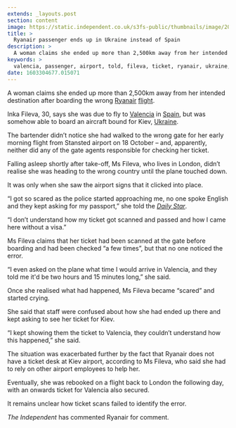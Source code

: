 ```yaml
--- 
extends: _layouts.post 
section: content 
image: https://static.independent.co.uk/s3fs-public/thumbnails/image/2013/08/06/20/2-ryanairv2-pa.jpg 
title: > 
  Ryanair passenger ends up in Ukraine instead of Spain 
description: > 
  A woman claims she ended up more than 2,500km away from her intended destination after boarding the wrong Ryanair flight.Inka Fileva, 30, says she was due to fly to Valencia in Spain, but was somehow able to board an aircraft bound for Kiev, Ukraine.Falling asleep shortly after take-off, Ms Fileva, who lives in London, didn’t realise she was heading to the wrong country until the plane touched down.Once she realised what had happened, Ms Fileva became “scared” and started crying.Eventually, she was rebooked on a flight back to London the following day, with an onwards ticket for Valencia also secured. 
keywords: > 
  valencia, passenger, airport, told, fileva, ticket, ryanair, ukraine, ms, kept, instead, gate, understand, wrong, spain, ends 
date: 1603304677.015071 
--- 
```

<div><p class="sc-pHJJA iocNwz above-article-prompt-donations"></p><p>A woman claims she ended up more than 2,500km away from her intended destination after boarding the wrong <a href="/topic/ryanair">Ryanair</a> <a href="/topic/flight">flight</a>. &#160;</p><p>Inka Fileva, 30, says she was due to fly to <a href="/topic/valencia">Valencia</a> in <a href="/topic/spain">Spain</a>, but was somehow able to board an aircraft bound for Kiev, <a href="/topic/ukraine">Ukraine</a>.
</p><p></p><p>The bartender didn&#8217;t notice she had walked to the wrong gate for her early morning flight from Stansted airport on 18 October &#8211; and, apparently, neither did any of the gate agents responsible for checking her ticket.
</p><p id="article-im-prompt"></p><p>Falling asleep shortly after take-off, Ms Fileva, who lives in London, didn&#8217;t realise she was heading to the wrong country until the plane touched down.</p><p></p><p></p><p>It was only when she saw the airport signs that it clicked into place.</p><p class="sc-pjUyM gMyyzp"></p><p>&#8220;I got so scared as the police started approaching me, no one spoke English and they kept asking for my passport,&#8221; she told the <a rel="nofollow" href="https://www.dailystar.co.uk/news/woman-stranded-ukraine-after-ryanair-22865973"><i>Daily Star</i></a>.</p><p>&#8220;I don&#8217;t understand how my ticket got scanned and passed and how I came here without a visa.&#8221;</p><p>Ms Fileva claims that her ticket had been scanned at the gate before boarding and had been checked &#8220;a few times&#8221;, but that no one noticed the error.
</p><p>&#8220;I even asked on the plane what time I would arrive in Valencia, and they told me it'd be two hours and 15 minutes long,&#8221; she said.</p><p id="taboola-carousel-thumbnails"></p><p>Once she realised what had happened, Ms Fileva became &#8220;scared&#8221; and started crying. &#160;</p><p>She said that staff were confused about how she had ended up there and kept asking to see her ticket for Kiev.</p><p>&#8220;I kept showing them the ticket to Valencia, they couldn&#8217;t understand how this happened,&#8221; she said.
</p><p>The situation was exacerbated further by the fact that Ryanair does not have a ticket desk at Kiev airport, according to Ms Fileva, who said she had to rely on other airport employees to help her.
</p><p>Eventually, she was rebooked on a flight back to London the following day, with an onwards ticket for Valencia also secured.
</p><p>It remains unclear how ticket scans failed to identify the error.
</p><p><i>The Independent</i> has commented Ryanair for comment.</p><p class="sc-ptCms fzKffT"></p></div>